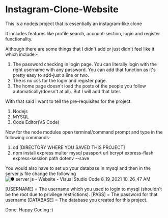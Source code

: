 # Instagram-Clone-Website
This is a nodejs project that is essentially an instagram-like clone

It includes features like profile search, account-section, login and register functionality.

Although there are some things that I didn't add or just didn't feel like it which include:-

1. The password checking in login page. You can literally login with the right username with any password. You can add that function as it's pretty easy to add-just a line or two.
2. The is no css for the login and register page.
3. The home page doesn't load the posts of the people you follow automatically(doesn't at all). But I will add that later.

With that said I want to tell the pre-requisites for the project.

1. Nodejs
2. MYSQL
3. Code Editor(VS Code)

Now for the node modules open terminal/command prompt and type in the following commands-

1. cd [DIRECTORY WHERE YOU SAVED THIS PROJECT]
2. npm install express multer mysql passport url bcrypt express-flash express-session path dotenv --save

You would also have to set up your database in mysql and then in the server.js file change the following![● server js - Website - Visual Studio Code 8_19_2021 10_26_47 AM](https://user-images.githubusercontent.com/67675436/130010680-48fc1be3-4a15-4a4f-b49c-385798100eac.png)

[USERNAME] = The username which you used to login to mysql (shouldn't be the root due to privilege restrictions).
[PASS] = The password for that username
[DATABASE] = The database you created for this project.

Done.
Happy Coding :)
